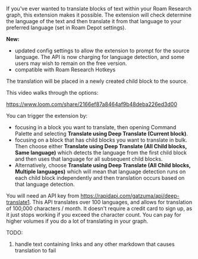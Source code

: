 If you've ever wanted to translate blocks of text within your Roam Research graph, this extension makes it possible. The extension will check determine the language of the text and then translate it from that language to your preferred language (set in Roam Depot settings).

**New:**
- updated config settings to allow the extension to prompt for the source language. The API is now charging for language detection, and some users may wish to remain on the free version.
- compatible with Roam Research Hotkeys

The translation will be placed in a newly created child block to the source.

This video walks through the options:

https://www.loom.com/share/2166ef87a8464af9b48deba226ed3d00

You can trigger the extension by:
- focusing in a block you want to translate, then opening Command Palette and selecting __Translate using Deep Translate (Current block)__.
- focusing on a block that has child blocks you want to translate in bulk. Then choose either __Translate using Deep Translate (All Child blocks, Same language)__ which detects the language from the first child block and then uses that language for all subsequent child blocks.
- Alternatively, choose __Translate using Deep Translate (All Child blocks, Multiple languages)__ which will mean that language detection runs on each child block independently and then translation occurs based on that language detection.

You will need an API key from https://rapidapi.com/gatzuma/api/deep-translate1. This API translates over 100 languages, and allows for translation of 100,000 characters / month. It doesn't require a credit card to sign up, as it just stops working if you exceed the character count. You can pay for higher volumes if you do a lot of translating in your graph.

TODO:
1. handle text containing links and any other markdown that causes translation to fail
